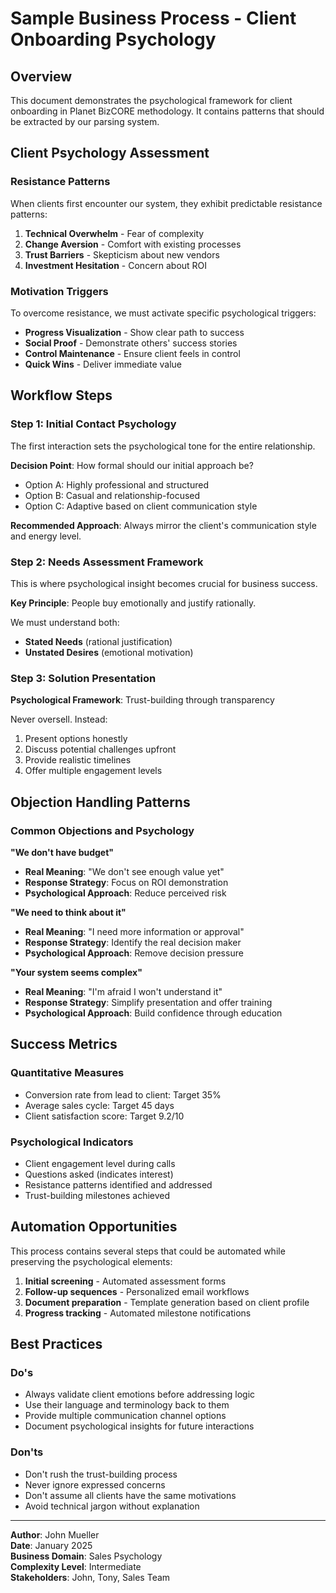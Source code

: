 # Sample Business Process - Client Onboarding Psychology

## Overview

This document demonstrates the psychological framework for client onboarding in Planet BizCORE methodology. It contains patterns that should be extracted by our parsing system.

## Client Psychology Assessment

### Resistance Patterns

When clients first encounter our system, they exhibit predictable resistance patterns:

1. **Technical Overwhelm** - Fear of complexity
2. **Change Aversion** - Comfort with existing processes  
3. **Trust Barriers** - Skepticism about new vendors
4. **Investment Hesitation** - Concern about ROI

### Motivation Triggers

To overcome resistance, we must activate specific psychological triggers:

- **Progress Visualization** - Show clear path to success
- **Social Proof** - Demonstrate others' success stories
- **Control Maintenance** - Ensure client feels in control
- **Quick Wins** - Deliver immediate value

## Workflow Steps

### Step 1: Initial Contact Psychology

The first interaction sets the psychological tone for the entire relationship.

**Decision Point**: How formal should our initial approach be?
- Option A: Highly professional and structured
- Option B: Casual and relationship-focused  
- Option C: Adaptive based on client communication style

**Recommended Approach**: Always mirror the client's communication style and energy level.

### Step 2: Needs Assessment Framework

This is where psychological insight becomes crucial for business success.

**Key Principle**: People buy emotionally and justify rationally.

We must understand both:
- **Stated Needs** (rational justification)
- **Unstated Desires** (emotional motivation)

### Step 3: Solution Presentation

**Psychological Framework**: Trust-building through transparency

Never oversell. Instead:
1. Present options honestly
2. Discuss potential challenges upfront  
3. Provide realistic timelines
4. Offer multiple engagement levels

## Objection Handling Patterns

### Common Objections and Psychology

**"We don't have budget"**
- **Real Meaning**: "We don't see enough value yet"
- **Response Strategy**: Focus on ROI demonstration
- **Psychological Approach**: Reduce perceived risk

**"We need to think about it"**  
- **Real Meaning**: "I need more information or approval"
- **Response Strategy**: Identify the real decision maker
- **Psychological Approach**: Remove decision pressure

**"Your system seems complex"**
- **Real Meaning**: "I'm afraid I won't understand it" 
- **Response Strategy**: Simplify presentation and offer training
- **Psychological Approach**: Build confidence through education

## Success Metrics

### Quantitative Measures
- Conversion rate from lead to client: Target 35%
- Average sales cycle: Target 45 days
- Client satisfaction score: Target 9.2/10

### Psychological Indicators  
- Client engagement level during calls
- Questions asked (indicates interest)
- Resistance patterns identified and addressed
- Trust-building milestones achieved

## Automation Opportunities

This process contains several steps that could be automated while preserving the psychological elements:

1. **Initial screening** - Automated assessment forms
2. **Follow-up sequences** - Personalized email workflows  
3. **Document preparation** - Template generation based on client profile
4. **Progress tracking** - Automated milestone notifications

## Best Practices

### Do's
- Always validate client emotions before addressing logic
- Use their language and terminology back to them
- Provide multiple communication channel options
- Document psychological insights for future interactions

### Don'ts  
- Don't rush the trust-building process
- Never ignore expressed concerns
- Don't assume all clients have the same motivations
- Avoid technical jargon without explanation

---

**Author**: John Mueller  
**Date**: January 2025  
**Business Domain**: Sales Psychology  
**Complexity Level**: Intermediate  
**Stakeholders**: John, Tony, Sales Team
